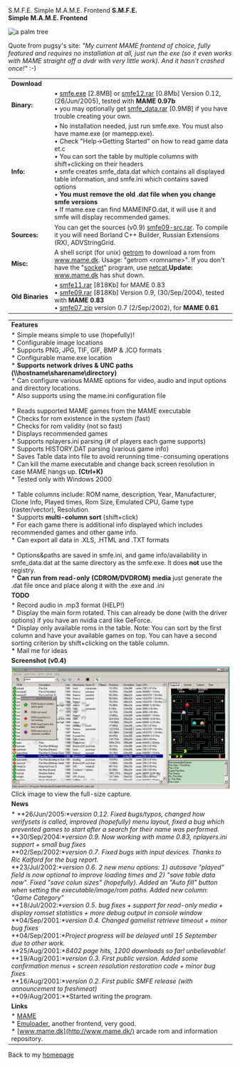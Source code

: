 S.M.F.E. Simple M.A.M.E. Frontend **S.M.F.E.  
Simple M.A.M.E. Frontend**

![a palm tree](../images/palmtree.gif "a palm tree")

Quote from pugsy's site: _"My current MAME frontend of choice, fully featured and requires no installation at all, just run the exe (so it even works with MAME straight off a dvdr with very little work). And it hasn't crashed once!"_ :-)

|     |     |
| --- | --- |
| **Download** |     |
| **Binary:** | • [smfe.exe](smfe.exe) \[2.8MB\] or [smfe12.rar](smfe12.rar) \[0.8Mb\] Version 0.12, (26/Jun/2005), tested with **MAME 0.97b**  <br>• you may optionally get [smfe_data.rar](smfe_data.rar) \[0.9MB\] if you have trouble creating your own. |
| **Info:** | • No installation needed, just run smfe.exe. You must also have mame.exe (or mamepp.exe).  <br>• Check "Help->Getting Started" on how to read game data et.c  <br>• You can sort the table by multiple columns with shift+clicking on their headers  <br>• smfe creates smfe_data.dat which contains all displayed table information, and smfe.ini which contains saved options  <br>• **You must remove the old .dat file when you change smfe versions**  <br>• If mame.exe can find MAMEINFO.dat, it will use it and smfe will display recommended games. |
| **Sources:** | You can get the sources (v0.9) [smfe09-src.rar](smfe09-src.rar). To compile it you will need Borland C++ Builder, Russian Extensions (RX), ADVStringGrid. |
| **Misc:** | A shell script (for unix) [getrom](getrom) to download a rom from www.mame.dk. Usage: "getrom &lt;romname&gt;". If you don't have the "[socket](http://home.snafu.de/jn/socket/)" program, use [netcat.](http://www.atstake.com/research/tools/index.html#network_utilities)**Update:** www.mame.dk has shut down. |
| **Old Binaries** | • [smfe11.rar](smfe11.rar) \[818Kb\] for MAME 0.83  <br>• [smfe09.rar](smfe09.rar) \[818Kb\] Version 0.9, (30/Sep/2004), tested with **MAME 0.83**  <br>• [smfe07.zip](smfe07.zip) version 0.7 (2/Sep/2002), for **MAME 0.61** |

|     |
| --- |
| **Features** |
| * Simple means simple to use (hopefully)!<br>* Configurable image locations<br>* Supports PNG, JPG, TIF, GIF, BMP & .ICO formats<br>* Configurable mame.exe location<br>* **Supports network drives & UNC paths (\\\hostname\\sharename\\directory)**<br>* Can configure various MAME options for video, audio and input options and directory locations.<br>* Also supports using the mame.ini configuration file<br><br>* Reads supported MAME games from the MAME executable<br>* Checks for rom existence in the system (fast)<br>* Checks for rom validity (not so fast)<br>* Displays recommended games<br>* Supports nplayers.ini parsing (# of players each game supports)<br>* Supports HISTORY.DAT parsing (various game info)<br>* Saves Table data into file to avoid rerunning time-consuming operations<br>* Can kill the mame executable and change back screen resolution in case MAME hangs up. **(Ctrl+K)**<br>* Tested only with Windows 2000<br>    <br>* Table columns include: ROM name, description, Year, Manufacturer, Clone Info, Played times, Rom Size, Emulated CPU, Game type (raster/vector), Resolution.<br>* Supports **multi-column sort** (shift+click)<br>* For each game there is additional info displayed which includes recommended games and other game info.<br>* Can export all data in .XLS, .HTML and .TXT formats<br>    <br>* Options&paths are saved in smfe.ini, and game info/availability in smfe_data.dat at the same directory as the smfe.exe. It does **not** use the registry.<br>* **Can run from read-only (CDROM/DVDROM) media** just generate the .dat file once and place along it with the .exe and .ini |
| **TODO** |
| * Record audio in .mp3 format (HELP!)<br>* Display the main form rotated. This can already be done (with the driver options) if you have an nvidia card like GeForce.<br>* Display only available roms in the table. Note: You can sort by the first column and have your available games on top. You can have a second sorting criterion by shift+clicking on the table column.<br>* Mail me for ideas |
| **Screenshot (v0.4)** |
| [![smfe screenshot](smfe.png)](smfe.png)  <br>Click image to view the full-size capture. |
| **News** |
| * **26/Jun/2005:**version 0.12. Fixed bugs/typos, changed how verifysets is called, improved (hopefully) menu layout, fixed a bug which prevented games to start after a search for their name was performed.<br>* **30/Sep/2004:**version 0.9. Now working with mame 0.83, nplayers.ini support + small bug fixes<br>* **02/Sep/2002:**version 0.7. Fixed bugs with input devices. Thanks to Ric Kalford for the bug report.<br>* **23/Jul/2002:**version 0.6. 2 new menu options: 1) autosave "played" field is now optional to improve loading times and 2) "save table data now". Fixed "save colun sizes" (hopefully). Added an "Auto fill" button when setting the executable/image/rom paths. Added new column: "Game Category"<br>* **18/Jul/2002:**version 0.5. bug fixes + support for read-only media + display romset statistics + more debug output in console window<br>* **04/Sep/2001:**version 0.4. Changed gamelist retrieve timeout + minor bug fixes<br>* **04/Sep/2001:**Project progress will be delayed until 15 September due to other work.<br>* **25/Aug/2001:**8402 page hits, 1200 downloads so far! unbelievable!<br>* **19/Aug/2001:**version 0.3. First public version. Added some confirmation menus + screen resolution restoration code + minor bug fixes<br>* **16/Aug/2001:**version 0.2. First public SMFE release (with announcement to freshmeat)<br>* **09/Aug/2001:**Started writing the program. |
| **Links** |
| * [MAME](http://www.mame.net)<br>* [Emuloader](http://www.mameworld.net/emuloader/), another frontend, very good.<br>* [www.mame.dk](http://www.mame.dk/) arcade rom and information repository. |

  

  
Back to my [homepage](http://www.softlab.ece.ntua.gr/~sivann/)
